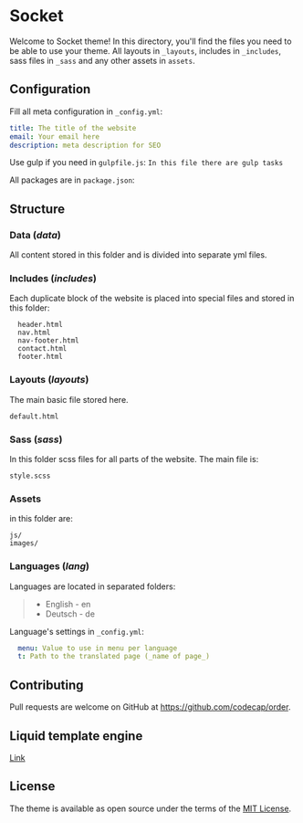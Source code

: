 # Socket

Welcome to Socket theme! In this directory, you'll find the files you need to be able to use your theme. All layouts in `_layouts`, includes in `_includes`, sass files in `_sass` and any other assets in `assets`.

## Configuration

Fill all meta configuration in  `_config.yml`:

```yaml
title: The title of the website
email: Your email here
description: meta description for SEO
```

Use gulp if you need in  `gulpfile.js`: `In this file there are gulp tasks`

All packages are in  `package.json`:

## Structure

### Data (_data_)
  All content stored in this folder and is divided into separate yml files.

### Includes (_includes_)
  Each duplicate block of the website is placed into special files and stored in this folder:

      header.html
      nav.html
      nav-footer.html
      contact.html
      footer.html

### Layouts (_layouts_)
  The main basic file stored here.

    default.html

### Sass (_sass_)
  In this folder scss files for all parts of the website. The main file is:

    style.scss

### Assets
  in this folder are:

    js/
    images/
### Languages (_lang_)
  Languages are located in separated folders:
  >
  >  - English - en
  >  - Deutsch - de

  Language's settings in  `_config.yml`:
```yaml
  menu: Value to use in menu per language
  t: Path to the translated page (_name of page_)
```
## Contributing

Pull requests are welcome on GitHub at https://github.com/codecap/order.

## Liquid template engine
[Link](https://shopify.github.io/liquid/)


## License

The theme is available as open source under the terms of the [MIT License](https://opensource.org/licenses/MIT).
